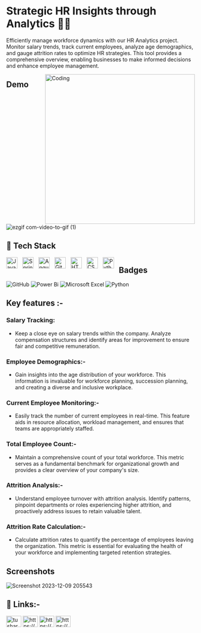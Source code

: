 
# Strategic HR Insights through Analytics 🏄‍♂️

Efficiently manage workforce dynamics with our HR Analytics project. Monitor salary trends, track current employees, analyze age demographics, and gauge attrition rates to optimize HR strategies. This tool provides a comprehensive overview, enabling businesses to make informed decisions and enhance employee management.

<img align="right" alt="Coding" width="400" src="https://camo.githubusercontent.com/8bf6f6d78abc81fcf9c49f10649423e73ea44bc248e83aaae8759d401c829a84/68747470733a2f2f70687973696373677572756b756c2e66696c65732e776f726470726573732e636f6d2f323031392f30322f6368617261637465722d312e676966">



## Demo

![ezgif com-video-to-gif (1)](https://github.com/Analytic-Ally/HR_Analytics/assets/149322654/f4cb7b15-19e7-4ef4-bd75-9be7dbef12eb)

## 🧰 Tech Stack 


<img align="left" alt="Java" width="30px" style="padding-right:10px;" src="https://upload.wikimedia.org/wikipedia/commons/thumb/3/34/Microsoft_Office_Excel_%282019%E2%80%93present%29.svg/2203px-Microsoft_Office_Excel_%282019%E2%80%93present%29.svg.png"/>

<img align="left" alt="Spring" width="30px" style="padding-right:10px;" src="https://encrypted-tbn0.gstatic.com/images?q=tbn:ANd9GcTQlHRnipUXQrWtvaTcEETmEOyL9ecApYEpHlCx3e3ASHkF8_c9dg3TzQrbli2N3536crs&usqp=CAU" />

<img align="left" alt="Angular" width="30px" style="padding-right:10px;"
src="https://w7.pngwing.com/pngs/170/924/png-transparent-microsoft-sql-server-microsoft-azure-sql-database-microsoft-text-logo-microsoft-azure.png" />

<img align="left" alt="GitHub" width="30px" style="padding-right:10px;" src="https://cdn.jsdelivr.net/gh/devicons/devicon/icons/github/github-original.svg" />


<img align="left" alt="HTML" width="30px" style="padding-right:10px;" src="https://cdn.jsdelivr.net/gh/devicons/devicon/icons/html5/html5-plain.svg" />
<img align="left" alt="CSS" width="30px" style="padding-right:10px;" src="https://cdn.jsdelivr.net/gh/devicons/devicon/icons/css3/css3-plain.svg" />

<img align="left" alt="Python" width="30px" style="padding-right:10px;" src="https://cdn.jsdelivr.net/gh/devicons/devicon/icons/python/python-plain.svg" />


#


## Badges

![GitHub](https://img.shields.io/badge/github-%23121011.svg?style=for-the-badge&logo=github&logoColor=white)
![Power Bi](https://img.shields.io/badge/power_bi-F2C811?style=for-the-badge&logo=powerbi&logoColor=black)
![Microsoft Excel](https://img.shields.io/badge/Microsoft_Excel-217346?style=for-the-badge&logo=microsoft-excel&logoColor=white)
![Python](https://img.shields.io/badge/python-3670A0?style=for-the-badge&logo=python&logoColor=ffdd54)


## Key features :- 

### Salary Tracking:
- Keep a close eye on salary trends within the company. Analyze compensation structures and identify areas for improvement to ensure fair and competitive remuneration.

### Employee Demographics:-
- Gain insights into the age distribution of your workforce. This information is invaluable for workforce planning, succession planning, and creating a diverse and inclusive workplace.

### Current Employee Monitoring:-
- Easily track the number of current employees in real-time. This feature aids in resource allocation, workload management, and ensures that teams are appropriately staffed.

### Total Employee Count:-
- Maintain a comprehensive count of your total workforce. This metric serves as a fundamental benchmark for organizational growth and provides a clear overview of your company's size.

### Attrition Analysis:-
- Understand employee turnover with attrition analysis. Identify patterns, pinpoint departments or roles experiencing higher attrition, and proactively address issues to retain valuable talent.

### Attrition Rate Calculation:-
- Calculate attrition rates to quantify the percentage of employees leaving the organization. This metric is essential for evaluating the health of your workforce and implementing targeted retention strategies.

## Screenshots

![Screenshot 2023-12-09 205543](https://github.com/Analytic-Ally/HR_Analytics/assets/149322654/5ed1753b-2638-4bab-9a11-c4cf6fa30be5)


## 🔗 Links:- 

<p align="left">
<a href="https://twitter.com/tusharg41" target="blank"><img align="center" src="https://raw.githubusercontent.com/rahuldkjain/github-profile-readme-generator/master/src/images/icons/Social/twitter.svg" alt="tusharg41" height="30" width="40" /></a>
<a href="https://linkedin.com/in/tushar-gupta-3b29b5144/" target="blank"><img align="center" src="https://raw.githubusercontent.com/rahuldkjain/github-profile-readme-generator/master/src/images/icons/Social/linked-in-alt.svg" alt="https://www.linkedin.com/in/tushar-gupta-3b29b5144/" height="30" width="40" /></a>
<a href="https://instagram.com/tushargupta_8127/" target="blank"><img align="center" src="https://raw.githubusercontent.com/rahuldkjain/github-profile-readme-generator/master/src/images/icons/Social/instagram.svg" alt="https://www.instagram.com/tushargupta_8127/" height="30" width="40" /></a>
<a href="https://www.hackerrank.com/profile/tanugupta3367" target="blank"><img align="center" src="https://raw.githubusercontent.com/rahuldkjain/github-profile-readme-generator/master/src/images/icons/Social/hackerrank.svg" alt="https://www.hackerrank.com/profile/tanugupta3367" height="30" width="40" /></a>
</p>
